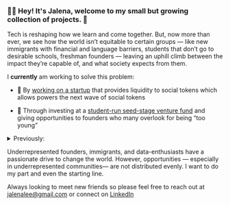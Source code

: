 ### 👋🏼 Hey! It's Jalena, welcome to my small but growing collection of projects. 🌿

Tech is reshaping how we learn and come together. But, now more than ever, we see how the world isn’t equitable to certain groups — like new immigrants with financial and language barriers, students that don’t go to desirable schools, freshman founders — leaving an uphill climb between the impact they’re capable of, and what society expects from them.

I **currently** am working to solve this problem:

- 🚧 By [working on a startup](https://bitswap.network/) that provides liquidity to social tokens which allows powers the next wave of social tokens 

- 💸 Through investing at a [student-run seed-stage venture fund](http://frontrow.vc/) and giving opportunities to founders who many overlook for being “too young”

<details> <summary> Previously:</summary>

- 🛍️ Empowering [small businesses](www.shopify.ca/partners/blog/shopify-order-editing) so that they are able to deal with the unpredictable nature of eCommerce 

- 🎒By working at a [startup that builds a unique income share agreement](https://ursa.io/) to fund immigrants looking for higher education, without having to bear the financial burden.
  
- 🏗️ By building a [startup that conducted blind technical assessments for data science recruitment](https://twitter.com/acorntalent_io) which brought all applicants to an equal footing by removing the barriers of going to a non-target school or not having proper credentials
</details>



Underrepresented founders, immigrants, and data-enthusiasts have a passionate drive to change the world. However, opportunities — especially in underrepresented communities— are not distributed evenly. I want to do my part and even the starting line. 

Always looking to meet new friends so please feel free to reach out at jalenalee@gmail.com or connect on [LinkedIn](https://www.linkedin.com/in/jalena-lee/)

<!--
**jalenalee/jalenalee** is a ✨ _special_ ✨ repository because its `README.md` (this file) appears on your GitHub profile.

Here are some ideas to get you started:

- 🔭 I’m currently working on ...
- 🌱 I’m currently learning ...
- 👯 I’m looking to collaborate on ...
- 🤔 I’m looking for help with ...
- 💬 Ask me about ...
- 📫 How to reach me: ...
- 😄 Pronouns: ...
- ⚡ Fun fact: ...
-->
